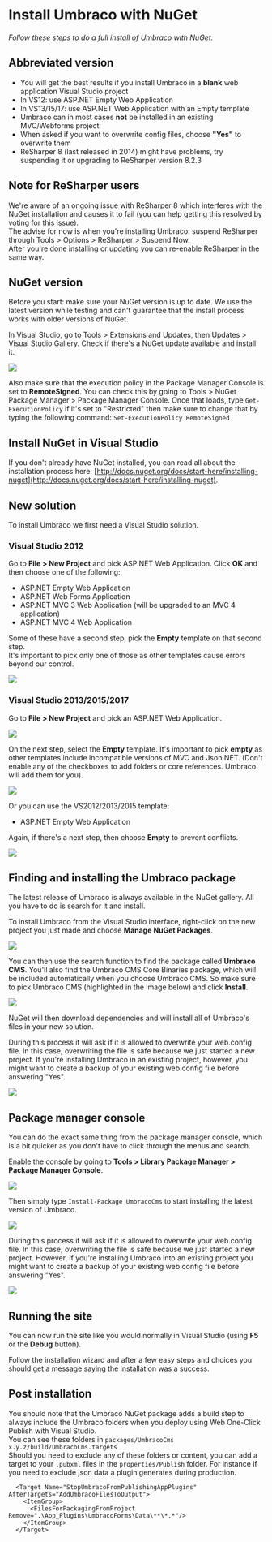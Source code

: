 # Install Umbraco with NuGet

_Follow these steps to do a full install of Umbraco with NuGet._

## Abbreviated version
- You will get the best results if you install Umbraco in a **blank** web application Visual Studio project
 - In VS12: use ASP.NET Empty Web Application
 - In VS13/15/17: use ASP.NET Web Application with an Empty template
- Umbraco can in most cases **not** be installed in an existing MVC/Webforms project
- When asked if you want to overwrite config files, choose **"Yes"** to overwrite them
- ReSharper 8 (last released in 2014) might have problems, try suspending it or upgrading to ReSharper version 8.2.3

## Note for ReSharper users
We're aware of an ongoing issue with ReSharper 8 which interferes with the NuGet installation and causes it to fail (you can help getting this resolved by voting for [this issue][1]).  
The advise for now is when you're installing Umbraco: suspend ReSharper through Tools > Options > ReSharper > Suspend Now.   
After you're done installing or updating you can re-enable ReSharper in the same way.

## NuGet version
Before you start: make sure your NuGet version is up to date. We use the latest version while testing and can't guarantee that the install process works with older versions of NuGet.

In Visual Studio, go to Tools > Extensions and Updates, then Updates > Visual Studio Gallery. Check if there's a NuGet update available and install it.

![](images/NuGet/nuget-update.png)

Also make sure that the execution policy in the Package Manager Console is set to **RemoteSigned**. You can check this by going to Tools > NuGet Package Manager > Package Manager Console. Once that loads, type `Get-ExecutionPolicy` if it's set to "Restricted" then make sure to change that by typing the following command: `Set-ExecutionPolicy RemoteSigned`

## Install NuGet in Visual Studio
If you don't already have NuGet installed, you can read all about the installation process here: [http://docs.nuget.org/docs/start-here/installing-nuget](http://docs.nuget.org/docs/start-here/installing-nuget).

## New solution
To install Umbraco we first need a Visual Studio solution.

### Visual Studio 2012
Go to **File > New Project** and pick ASP.NET Web Application. Click **OK** and then choose one of the following:

* ASP.NET Empty Web Application
* ASP.NET Web Forms Application
* ASP.NET MVC 3 Web Application (will be upgraded to an MVC 4 application)
* ASP.NET MVC 4 Web Application

Some of these have a second step, pick the **Empty** template on that second step.  
It's important to pick only one of those as other templates cause errors beyond our control.

![](images/NuGet/new-project-vs2012.png)

### Visual Studio 2013/2015/2017
Go to **File > New Project** and pick an ASP.NET Web Application.    

![](images/NuGet/new-project-vs2013-1.png)

On the next step, select the **Empty** template. It's important to pick **empty** as other templates include incompatible versions of MVC and Json.NET. (Don't enable any of the checkboxes to add folders or core references. Umbraco will add them for you).  

![](images/NuGet/new-project-vs2013-2.png)

Or you can use the VS2012/2013/2015 template:

* ASP.NET Empty Web Application

Again, if there's a next step, then choose **Empty** to prevent conflicts.

![](images/NuGet/new-project-vs2013-3.png)

## Finding and installing the Umbraco package
The latest release of Umbraco is always available in the NuGet gallery. All you have to do is search for it and install.

To install Umbraco from the Visual Studio interface, right-click on the new project you just made and choose **Manage NuGet Packages**.

![](images/NuGet/manage-nuget-packages.png)

You can then use the search function to find the package called **Umbraco CMS**. You'll also find the Umbraco CMS Core Binaries package, which will be included automatically when you choose Umbraco CMS. So make sure to pick Umbraco CMS (highlighted in the image below) and click **Install**.

![](images/NuGet/nuget-search.png)

NuGet will then download dependencies and will install all of Umbraco's files in your new solution.

During this process it will ask if it is allowed to overwrite your web.config file. In this case, overwriting the file is safe because we just started a new project. If you're installing Umbraco in an existing project, however, you might want to create a backup of your existing web.config file before answering "Yes".

![](images/NuGet/nuget-overwrite-dialog.png)

## Package manager console
You can do the exact same thing from the package manager console, which is a bit quicker as you don't have to click through the menus and search.

Enable the console by going to **Tools >  Library Package Manager >  Package Manager Console**.

![](images/NuGet/enable-package-manager-console.png)

Then simply type `Install-Package UmbracoCms` to start installing the latest version of Umbraco.

![](images/NuGet/package-manager-console.png)

During this process it will ask if it is allowed to overwrite your web.config file. In this case, overwriting the file is safe because we just started a new project. However, if you're installing Umbraco into an existing project you might want to create a backup of your existing web.config file before answering "Yes".

![](images/NuGet/package-manager-console-overwrite.png)

## Running the site
You can now run the site like you would normally in Visual Studio (using **F5** or the **Debug** button).

Follow the installation wizard and after a few easy steps and choices you should get a message saying the installation was a success.

## Post installation
You should note that the Umbraco NuGet package adds a build step to always include the Umbraco folders when you deploy using Web One-Click Publish with Visual Studio.  
You can see these folders in `packages/UmbracoCms x.y.z/build/UmbracoCms.targets`  
Should you need to exclude any of these folders or content, you can add a target to your `.pubxml` files in the `properties/Publish` folder. For instance if you need to exclude json data a plugin generates during production.

```
  <Target Name="StopUmbracoFromPublishingAppPlugins" AfterTargets="AddUmbracoFilesToOutput">
    <ItemGroup>
      <FilesForPackagingFromProject Remove=".\App_Plugins\UmbracoForms\Data\**\*.*"/>
    </ItemGroup>
  </Target>
```

[1]: http://youtrack.jetbrains.com/issue/RSRP-419513

